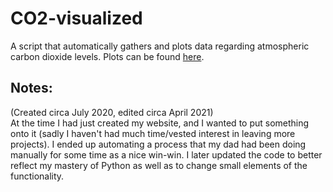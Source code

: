# CO2-visualized
A script that automatically gathers and plots data regarding atmospheric carbon dioxide levels. Plots can be found [here](https://isaacdarling.com/2020/07/12/carbon-dioxide-levels/).

## Notes:
(Created circa July 2020, edited circa April 2021)  
At the time I had just created my website, and I wanted to put something onto it (sadly I haven't had much time/vested interest in leaving more projects). I ended up automating a process that my dad had been doing manually for some time as a nice win-win. I later updated the code to better reflect my mastery of Python as well as to change small elements of the functionality.
